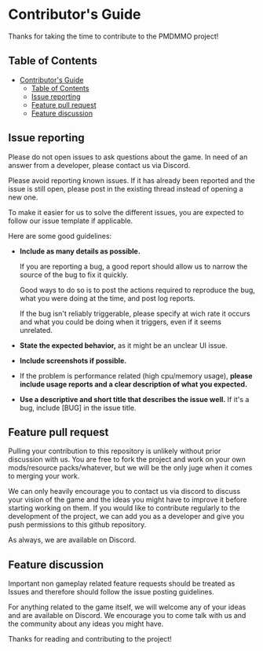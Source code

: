 # Contributor's Guide

Thanks for taking the time to contribute to the PMDMMO project!

## Table of Contents

- [Contributor's Guide](#contributors-guide)
  - [Table of Contents](#table-of-contents)
  - [Issue reporting](#issue-reporting)
  - [Feature pull request](#feature-pull-request)
  - [Feature discussion](#feature-discussion)

## Issue reporting

Please do not open issues to ask questions about the game. In need of an answer
from a developer, please contact us via Discord.

Please avoid reporting known issues. If it has already been reported and the
issue is still open, please post in the existing thread instead of opening a
new one.

To make it easier for us to solve the different issues, you are expected to
follow our issue template if applicable.

Here are some good guidelines:

- **Include as many details as possible.**
  
  If you are reporting a bug, a good report should allow us to narrow the source
  of the bug to fix it quickly.

  Good ways to do so is to post the actions required to reproduce the bug, what
  you were doing at the time, and post log reports.

  If the bug isn't reliably triggerable, please specify at wich rate it occurs
  and what you could be doing when it triggers, even if it seems unrelated.
- **State the expected behavior,** as it might be an unclear UI issue.
- **Include screenshots if possible.**
- If the problem is performance related (high cpu/memory usage), **please
  include usage reports and a clear description of what you expected.**
- **Use a descriptive and short title that describes the issue well.** If it's a
  bug, include [BUG] in the issue title.

## Feature pull request

Pulling your contribution to this repository is unlikely without prior
discussion with us. You are free to fork the project and work on your own
mods/resource packs/whatever, but we will be the only juge when it comes to
merging your work.

We can only heavily encourage you to contact us via discord to discuss your
vision of the game and the ideas you might have to improve it before starting
working on them. If you would like to contribute regularly to the development of
the project, we can add you as a developer and give you push permissions to this
github repository.

As always, we are available on Discord.

## Feature discussion

Important non gameplay related feature requests should be treated as Issues and
therefore should follow the issue posting guidelines.

For anything related to the game itself, we will welcome any of your ideas and
are available on Discord. We encourage you to come talk with us and the
community about any ideas you might have.

Thanks for reading and contributing to the project!
